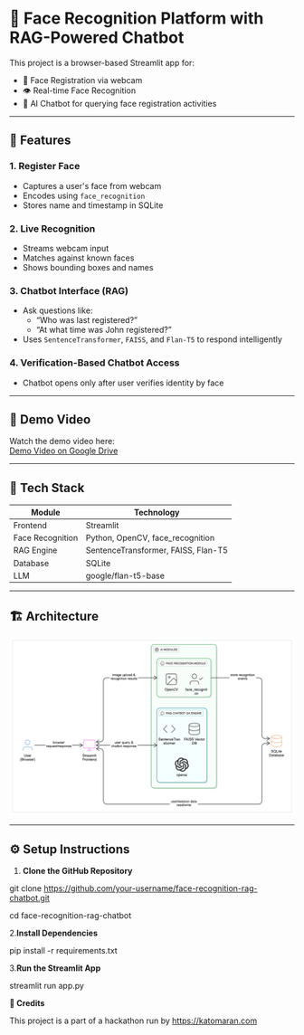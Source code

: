 # 👤 Face Recognition Platform with RAG-Powered Chatbot

This project is a browser-based Streamlit app for:

- 📸 Face Registration via webcam  
- 👁️ Real-time Face Recognition  
- 💬 AI Chatbot for querying face registration activities

---

## 🔧 Features

### 1. Register Face
- Captures a user's face from webcam
- Encodes using `face_recognition`
- Stores name and timestamp in SQLite

### 2. Live Recognition
- Streams webcam input
- Matches against known faces
- Shows bounding boxes and names

### 3. Chatbot Interface (RAG)
- Ask questions like:
  - “Who was last registered?”
  - “At what time was John registered?”
- Uses `SentenceTransformer`, `FAISS`, and `Flan-T5` to respond intelligently

### 4. Verification-Based Chatbot Access
- Chatbot opens only after user verifies identity by face

---

## 🎥 Demo Video

Watch the demo video here:  
[Demo Video on Google Drive](https://drive.google.com/file/d/1ZoTo5UaDxX6WE2-WeKaCJdRfKLxNwkic/view?usp=sharing)

---

## 🧠 Tech Stack

| Module            | Technology                           |
|-------------------|---------------------------------------|
| Frontend          | Streamlit                             |
| Face Recognition  | Python, OpenCV, face_recognition      |
| RAG Engine        | SentenceTransformer, FAISS, Flan-T5   |
| Database          | SQLite                                |
| LLM               | google/flan-t5-base                   |

---

## 🏗️ Architecture

![Architecture](architecture.png)

---

## ⚙️ Setup Instructions

 1. **Clone the GitHub Repository**

   git clone https://github.com/your-username/face-recognition-rag-chatbot.git
   
   cd face-recognition-rag-chatbot
   
  2.**Install Dependencies**

   pip install -r requirements.txt

  3.**Run the Streamlit App**

   streamlit run app.py

**📢 Credits**

   This project is a part of a hackathon run by https://katomaran.com
